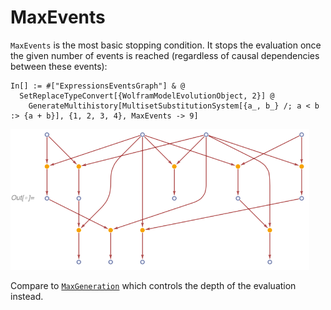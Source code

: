 # MaxEvents

`MaxEvents` is the most basic stopping condition. It stops the evaluation once the given number of events is reached
(regardless of causal dependencies between these events):

```wl
In[] := #["ExpressionsEventsGraph"] & @
  SetReplaceTypeConvert[{WolframModelEvolutionObject, 2}] @
    GenerateMultihistory[MultisetSubstitutionSystem[{a_, b_} /; a < b :> {a + b}], {1, 2, 3, 4}, MaxEvents -> 9]
```

<img src="/Documentation/Images/MaxEventsExample.png" width="478.2">

Compare to [`MaxGeneration`](MaxGeneration.md) which controls the depth of the evaluation instead.
